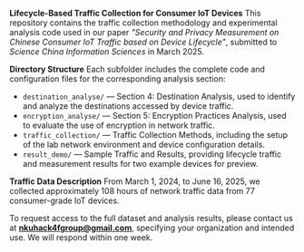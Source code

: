 **Lifecycle-Based Traffic Collection for Consumer IoT Devices**
This repository contains the traffic collection methodology and experimental analysis code used in our paper *"Security and Privacy Measurement on Chinese Consumer IoT Traffic based on Device Lifecycle"*, submitted to *Science China Information Sciences* in March 2025.

**Directory Structure**
Each subfolder includes the complete code and configuration files for the corresponding analysis section:

* `destination_analyse/` — Section 4: Destination Analysis, used to identify and analyze the destinations accessed by device traffic.
* `encryption_analyse/` — Section 5: Encryption Practices Analysis, used to evaluate the use of encryption in network traffic.
* `traffic_collection/` — Traffic Collection Methods, including the setup of the lab network environment and device configuration details.
* `result_demo/` — Sample Traffic and Results, providing lifecycle traffic and measurement results for two example devices for preview.

**Traffic Data Description**
From March 1, 2024, to June 16, 2025, we collected approximately 108 hours of network traffic data from 77 consumer-grade IoT devices.

To request access to the full dataset and analysis results, please contact us at **[nkuhack4fgroup@gmail.com](mailto:nkuhack4fgroup@gmail.com)**, specifying your organization and intended use. We will respond within one week.
